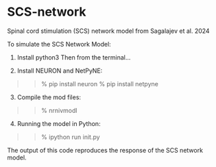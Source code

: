 # SCS-network
Spinal cord stimulation (SCS) network model from Sagalajev et al. 2024

To simulate the SCS Network Model:

1. Install python3
Then from the terminal...

2. Install NEURON and NetPyNE:
>> % pip install neuron 
>> % pip install netpyne

3. Compile the mod files:
>> % nrnivmodl

4. Running the model in Python:
>> % ipython run init.py

The output of this code reproduces the response of the SCS network model.
